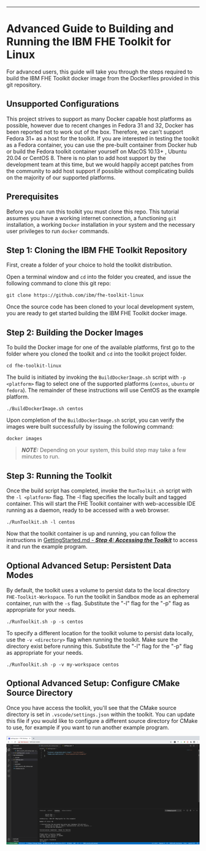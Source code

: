 ----
# Advanced Guide to Building and Running the IBM FHE Toolkit for Linux

For advanced users, this guide will take you through the steps required
to build the IBM FHE Toolkit docker image from the Dockerfiles provided 
in this git repository.

## Unsupported Configurations

This project strives to support as many Docker capable host platforms as possible, however due to recent changes in Fedora 31 and 32, Docker has been reported not to work out of the box. Therefore, we can't support Fedora 31+ as a host for the toolkit. If you are interested in testing the toolkit as a Fedora container, you can use the pre-built container from Docker hub or build the Fedora toolkit container yourself on MacOS 10.13+ , Ubuntu 20.04 or CentOS 8. There is no plan to add host support by the development team at this time, but we would happily accept patches from the community to add host support if possible without complicating builds on the majority of our supported platforms.

## Prerequisites

Before you can run this toolkit you must clone this repo. This tutorial 
assumes you have a working internet connection, a functioning `git` 
installation, a working `Docker` installation in your system and the 
necessary user privileges to run `docker` commands.

## Step 1: Cloning the IBM FHE Toolkit Repository

First, create a folder of your choice to hold the toolkit distribution.

Open a terminal window and `cd` into the folder you created, and issue 
the following command to clone this git repo:

```
git clone https://github.com/ibm/fhe-toolkit-linux
```

Once the source code has been cloned to your local development system,
you are ready to get started building the IBM FHE Toolkit docker image.

## Step 2: Building the Docker Images

To build the Docker image for one of the available platforms, first go to the folder where you cloned the 
toolkit and `cd` into the toolkit project folder. 

```
cd fhe-toolkit-linux
```

The build is initiated by invoking the `BuildDockerImage.sh` script with `-p <platform>` flag to select one of the supported platforms (`centos`, `ubuntu` or `fedora`). The remainder of these instructions will use CentOS as the example platform.

```
./BuildDockerImage.sh centos
```
Upon completion of the `BuildDockerImage.sh` script, you can verify the images were built successfully by issuing the following command:

```
docker images
```

> **_NOTE:_** Depending on your system, this build step may take a few minutes to run.

## Step 3: Running the Toolkit

Once the build script has completed, invoke the `RunToolkit.sh` script with the `-l <platform>` flag. The -l flag specifies the locally built and tagged container. This will start the FHE Toolkit container with web-accessible IDE running as a daemon, ready to be accessed with a web browser.

```
./RunToolkit.sh -l centos
```

Now that the toolkit container is up and running, you can follow the instructions in [GettingStarted.md -  ***_Step 4: Accessing the Toolkit_***](GettingStarted.md#step-4-accessing-the-toolkit) to access it and run the example program. 


## Optional Advanced Setup: Persistent Data Modes

By default, the toolkit uses a volume to persist data to the local directory `FHE-Toolkit-Workspace`. To run the toolkit in Sandbox mode as an ephemeral container, run with the `-s` flag. Substitute the "-l" flag for the "-p" flag as appropriate for your needs. 

```
./RunToolkit.sh -p -s centos
```

To specify a different location for the toolkit volume to persist data locally, use the `-v <directory>` flag when running the toolkit. Make sure the directory exist before running this. Substitute the "-l" flag for the "-p" flag as appropriate for your needs. 

```
./RunToolkit.sh -p -v my-workspace centos
```

## Optional Advanced Setup: Configure CMake Source Directory
Once you have access the toolkit, you'll see that the CMake source directory is set in `.vscode/settings.json` within the toolkit. You can update this file if you would like to configure a different source directory for CMake to use, for example if you want to run another example program.

![Step four image](/Documentation/Images/Advanced_1.png?raw=true "Configure IDE")
